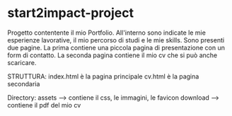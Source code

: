 # start2impact-project
Progetto contentente il mio Portfolio.
All'interno sono indicate le mie esperienze lavorative, il mio percorso di studi e le mie skills.
Sono presenti due pagine. La prima contiene una piccola pagina di presentazione con un form di contatto. 
La seconda pagina contiene il mio cv che si può anche scaricare.

STRUTTURA:
index.html è la pagina principale
cv.html è la pagina secondaria

Directory:
assets --> contiene il css, le immagini, le favicon
download --> contiene il pdf del mio cv


